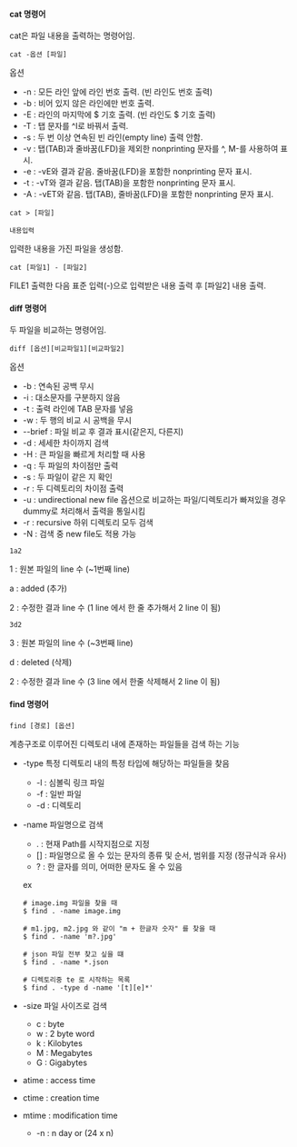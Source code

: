 #### cat 명령어

cat은 파일 내용을 출력하는 명령어임.
```
cat -옵션 [파일]
```
옵션

* -n        : 모든 라인 앞에 라인 번호 출력. (빈 라인도 번호 출력)
* -b        : 비어 있지 않은 라인에만 번호 출력.
* -E        : 라인의 마지막에 $ 기호 출력. (빈 라인도 $ 기호 출력)
* -T        : 탭 문자를 ^I로 바꿔서 출력.
* -s        : 두 번 이상 연속된 빈 라인(empty line) 출력 안함.
* -v        : 탭(TAB)과 줄바꿈(LFD)을 제외한 nonprinting 문자를 ^, M-를 사용하여 표시.
* -e        : -vE와 결과 같음. 줄바꿈(LFD)을 포함한 nonprinting 문자 표시.
* -t        : -vT와 결과 같음. 탭(TAB)을 포함한 nonprinting 문자 표시.
* -A        : -vET와 같음. 탭(TAB), 줄바꿈(LFD)을 포함한 nonprinting 문자 표시.

```
cat > [파일]

내용입력
```
입력한 내용을 가진 파일을 생성함.


```
cat [파일1] - [파일2]
```
FILE1 출력한 다음 표준 입력(-)으로 입력받은 내용 출력 후 [파일2] 내용 출력.

#### diff 명령어

두 파일을 비교하는 명령어임.

```
diff [옵션][비교파일1][비교파일2]
```
옵션

* -b  : 연속된 공백 무시
* -i   : 대소문자를 구분하지 않음
* -t   : 출력 라인에 TAB 문자를 넣음
* -w  : 두 행의 비교 시 공백을 무시
* --brief : 파일 비교 후 결과 표시(같은지, 다른지)
* -d  : 세세한 차이까지 검색
* -H  : 큰 파일을 빠르게 처리할 때 사용
* -q  : 두 파일의 차이점만 출력
* -s   : 두 파일이 같은 지 확인
* -r   : 두 디렉토리의 차이점 출력
* -u  : undirectional new file 옵션으로 비교하는 파일/디렉토리가 빠져있을 경우 dummy로 처리해서 출력을 통일시킴
* -r   : recursive 하위 디렉토리 모두 검색
* -N  : 검색 중 new file도 적용 가능

```
1a2
```

1 : 원본 파일의 line 수 (~1번째 line)

a : added (추가)

2 : 수정한 결과 line 수 (1 line 에서 한 줄 추가해서 2 line 이 됨)

```
3d2
```

3 : 원본 파일의 line 수 (~3번째 line)

d : deleted (삭제)

2 : 수정한 결과 line 수 (3 line 에서 한줄 삭제해서 2 line 이 됨)

#### find 명령어

```
find [경로] [옵션]
```

계층구조로 이루어진 디렉토리 내에 존재하는 파일들을 검색 하는 기능

* -type
   특정 디렉토리 내의 특정 타입에 해당하는 파일들을 찾음
  * -l : 심볼릭 링크 파일
  * -f : 일반 파일
  * -d : 디렉토리
* -name
   파일명으로 검색
  * . : 현재 Path를 시작지점으로 지정
  * [] : 파일명으로 올 수 있는 문자의 종류 및 순서, 범위를 지정 (정규식과 유사)
  * ? : 한 글자를 의미, 어떠한 문자도 올 수 있음
 
  ex
  ```
  # image.img 파일을 찾을 때
  $ find . -name image.img

  # m1.jpg, m2.jpg 와 같이 "m + 한글자 숫자" 를 찾을 때
  $ find . -name 'm?.jpg'

  # json 파일 전부 찾고 싶을 떄
  $ find . -name *.json

  # 디렉토리중 te 로 시작하는 목록
  $ find . -type d -name '[t][e]*'
  ```
* -size
  파일 사이즈로 검색
  * c : byte
  * w : 2 byte word
  * k : Kilobytes
  * M : Megabytes
  * G : Gigabytes
 
* atime : access time
* ctime : creation time
* mtime : modification time

  * -n : n day or (24 x n)

